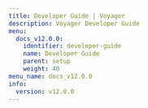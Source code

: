 ```yaml
---
title: Developer Guide | Voyager
description: Voyager Developer Guide
menu:
  docs_v12.0.0:
    identifier: developer-guide
    name: Developer Guide
    parent: setup
    weight: 40
menu_name: docs_v12.0.0
info:
  version: v12.0.0
---
```


